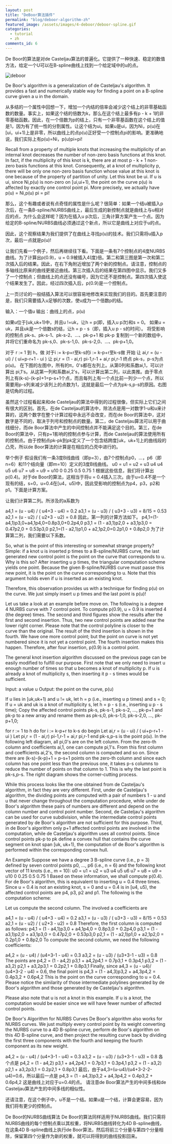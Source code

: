 ```yaml
---
layout: post
title: "DeBoor算法插件"
permalink: "blog/deboor-algorithm-zh"
featured_image: /assets/images/4-deboor/deboor-spline.gif
categories:
  - tutorial
  - zh
comments_id: 6
---
```


De Boor的算法是对de Casteljau算法的普遍化。它提供了一种快速、稳定的数值方法，给定一个U可以在B-spline曲线上找到一个给定域中的u的点。

![deboor](/assets/images/4-deboor/deboor-spline.gif)

De Boor's algorithm is a generalization of de Casteljau's algorithm. It provides a fast and numerically stable way for finding a point on a B-spline curve given a u in the domain.


从多结的一个属性中回想一下，增加一个内结的倍率会减少这个结上的非零基础函数的数量。事实上，如果这个结的倍数为k，那么在这个结上最多有p - k + 1的非零基础函数。因此，在一个倍数为p的结上，只有一个非零基函数在这个结上的值是1，因为有了统一性的分割属性。让这个结为ui。如果u是ui，因为Ni，p(u)在[ui，ui+1)上是非零，所以曲线上的点p(u)正好受一个控制点pi的影响。更准确地说，我们实际上有p(u)=Ni，p(u)pi=pi!

Recall from a property of multiple knots that increasing the multiplicity of an internal knot decreases the number of non-zero basis functions at this knot. In fact, if the multiplicity of this knot is k, there are at most p - k + 1 non-zero basis functions at this knot. Consequently, at a knot of multiplicity p, there will be only one non-zero basis function whose value at this knot is one because of the property of partition of unity. Let this knot be ui. If u is ui, since Ni,p(u) is non-zero on [ui,ui+1), the point on the curve p(u) is affected by exactly one control point pi. More precisely, we actually have p(u) = Ni,p(u) pi = pi!

那么，这个有趣或者说有点奇怪的属性是什么呢？很简单：如果一个结u被插入p次后，在一条B-spline/NURBS曲线上，最后生成的新控制点就是曲线上与u相对应的点，为什么会这样呢？因为在插入u p次后，三角计算方案产生一个点。因为给定的B-spline/NURBS曲线必须通过这个新点，所以它是曲线上对应于u的点。

因此，这个观察结果为我们提供了在曲线上寻找p(u)的技术。我们只需将u插入p次，最后一点就是p(u)!

让我们先看一个例子，然后再继续往下看。下面是一条有7个控制点的4度NURBS曲线。为了计算出p(0.9)，u = 0.9被插入4(度)倍。第二和第三图是第一次和第二次插入后的结果。因此，在右下角附近增加了两个新的控制点。请注意，控制点的多轴线比原来的曲线更接近曲线。第三次插入后的结果在第四图中显示。我们又多了一个控制点；但曲线上的点还没有编号，因为它还不是控制点。第四次插入使这个结果发生了。因此，经过四次插入后，p(0.9)是一个控制点。

    
上一页讨论的一般结插入算法可以很容易地修改来实现我们的目的。首先要注意的是，我们只需要插入u足够的次数，使u成为一个倍数p的结。

输入：一个值u
输出：曲线上的点，p(u)

如果u位于[uk,uk+1)中，并且u !=uk，让h = p(即，插入u p次)和s = 0。
如果u = uk，并且uk是一个倍数s的结，让h = p - s（即，插入u p - s的时间）。
将受影响的控制点 pk-s、pk-s-1、pk-s-2、...、pk-p+1 和 pk-p 复制到一个新的数组中，并将它们重命名为 pk-s,0、pk-s-1,0、pk-s-2,0、...、pk-p+1,0。

对于 r := 1 到 h，做
对于i := k-p+r至k-s的i := k-p+r至k-s做
开始
让 ai,r = (u - ui) / ( ui+p-r+1 - ui )
让 pi,r = (1 - ai,r) pi-1,r-1 + ai,r pi,r-1
终点
pk-s，p-s为点p(u)。
在下图的左图中，所有的π，0's都在左列上。从第0列和系数ai,1，可以计算出 pi,1's。从这第一列和系数ai,2's，可以计算出第二列，以此类推。由于零点列上有(k-s)-(k-p)+1=p-s+1个点，而且每列上有一个点比前一列少一个点，所以需要用p-s列来减少该列上的点数为1，这就是最后一个点为pk-s,p-s的原因。右图是切角的过程。

 
虽然这个过程看起来和de Casteljau的算法中得到的过程很像，但实际上它们之间有很大的区别。首先，在de Casteljau的算法中，除法点是用一对数字1-u和u来计算的，这两个数字在整个计算过程中永远不会改变，而在de Boor的算法中，这对数字是不同的，取决于列号和控制点的数量。第二，de Casteljau算法可以用于曲线细分，而de Boor算法中产生的中间控制点并不能满足这个目的。第三，在de Boor的算法中，只有p+1影响的控制点参与计算，而de Casteljau的算法使用所有的控制点。由于控制点pk-pk到pk定义了一个包含结跨度[uk，uk+1]上的曲线段的凸壳，所以de Boor算法的计算是在相应的凸壳中进行的。


举个例子
假设我们有一条3度B线曲线（即p=3），由7个控制点p0，...，p6（即n=6）和11个结向量（即m=10）定义的3度B线曲线。
u0 = u1 = u2 = u3 u4 u4 u5 u6 u7 = u8 = u9 = u10
0 0.25 0.5 0.75 1
根据这些信息，我们将计算出p(0.4)。对于de Boor的算法，这相当于将u = 0.4插入三次。由于u=0.4不是一个现有的结，s=0，u=0.4在[u4，u5)中，因此受影响的控制点为p4，p3，p2和p1。下面是计算方案。

 
让我们计算第二列。所涉及的a系数为

a4,1 = (u - u4) / ( u4+3 - u4) = 0.2
a3,1 = (u - u3) / ( u3+3 - u3) = 8/15 = 0.53
a2,1 = (u - u2) / ( u2+3 - u2) = 0.8
因此，第一列的计算方法如下。
p4,1=(1-a4,1)p3,0+a4,1p4,0=0.8p3,0+0.2p4,0
p3,1 = (1 - a3,1)p2,0 + a3,1p3,0 = 0.47p2,0 + 0.53p3,0
p2,1=(1 - a2,1)p1,0 + a2,1p2,0=0.2p1,0 + 0.8p2,0
为了计算第二列，我们需要以下系数。






So, what is the point of this interesting or somewhat strange property? Simple: if a knot u is inserted p times to a B-spline/NURBS curve, the last generated new control point is the point on the curve that corresponds to u. Why is this so? After inserting u p times, the triangular computation scheme yields one point. Because the given B-spline/NURBS curve must passe this new point, it is the point on the curve corresponding to u. Note that this argument holds even if u is inserted as an existing knot.

Therefore, this observation provides us with a technique for finding p(u) on the curve. We just simply insert u p times and the last point is p(u)!

Let us take a look at an example before move on. The following is a degree 4 NURBS curve with 7 control point. To compute p(0.9), u = 0.9 is inserted 4 (the degree) times. The second and third figures show the results after the first and second insertion. Thus, two new control points are added near the lower right corner. Please note that the control polyline is closer to the curve than the original. The result of the third insertion is shown in the fourth. We have one more control point; but the point on curve is not yet numbered since it is not yet a control point. The fourth insertion makes this happen. Therefore, after four insertion, p(0.9) is a control point.

    
The general knot insertion algorithm discussed on the previous page can be easily modified to fulfill our purpose. First note that we only need to insert u enough number of times so that u becomes a knot of multiplicity p. If u is already a knot of multiplicity s, then inserting it p - s times would be sufficient.

Input: a value u
Output: the point on the curve, p(u)

If u lies in [uk,uk+1) and u != uk, let h = p (i.e., inserting u p times) and s = 0;
If u = uk and uk is a knot of multiplicity s, let h = p - s (i.e., inserting u p - s time);
Copy the affected control points pk-s, pk-s-1, pk-s-2, ..., pk-p+1 and pk-p to a new array and rename them as pk-s,0, pk-s-1,0, pk-s-2,0, ..., pk-p+1,0;

for r := 1 to h do
for i := k-p+r to k-s do
begin
Let ai,r = (u - ui) / ( ui+p-r+1 - ui )
Let pi,r = (1 - ai,r) pi-1,r-1 + ai,r pi,r-1
end
pk-s,p-s is the point p(u).
In the following left diagram, all pi,0's are on the left column. From the zero-th column and coefficients ai,1, one can compute pi,1's. From this first column and coefficients ai,2's, the second column is computed and so on. Since there are (k-s)-(k-p)+1 = p-s+1 points on the zero-th column and since each column has one point less than the previous one, it takes p-s columns to reduce the number of points on that column to 1. This is why the last point is pk-s,p-s. The right diagram shows the corner-cutting process.

 
While this process looks like the one obtained from de Casteljau's algorithm, in fact they are very different. First, under de Casteljau's algorithm, the dividing points are computed with a pair of numbers 1 - u and u that never change throughout the computation procedure, while under de Boor's algorithm these pairs of numbers are different and depend on the column number and control point number. Second, de Casteljau's algorithm can be used for curve subdivision, while the intermediate control points generated by de Boor's algorithm are not sufficient for this purpose. Third, in de Boor's algorithm only p+1 affected control points are involved in the computation, while de Casteljau's algorithm uses all control points. Since control points pk-p to pk define a convex hull that contains the curve segment on knot span [uk, uk+1), the computation of de Boor's algorithm is performed within the corresponding convex hull.


An Example
Suppose we have a degree 3 B-spline curve (i.e., p = 3) defined by seven control points p0, ..., p6 (i.e., n = 6) and the following knot vector of 11 knots (i.e., m = 10):
u0 = u1 = u2 = u3	u4	u5	u6	u7 = u8 = u9 = u10
0	0.25	0.5	0.75	1
Based on these information, we shall compute p(0.4). For de Boor's algorithm, this is equivalent to inserting u = 0.4 three times. Since u = 0.4 is not an existing knot, s = 0 and u = 0.4 is in [u4, u5), the affected control points are p4, p3, p2 and p1. The following is the computation scheme:

 
Let us compute the second column. The involved a coefficients are

a4,1 = (u - u4) / ( u4+3 - u4) = 0.2
a3,1 = (u - u3) / ( u3+3 - u3) = 8/15 = 0.53
a2,1 = (u - u2) / ( u2+3 - u2) = 0.8
Therefore, the first column is computed as follows:
p4,1 = (1 - a4,1)p3,0 + a4,1p4,0 = 0.8p3,0 + 0.2p4,0
p3,1 = (1 - a3,1)p2,0 + a3,1p3,0 = 0.47p2,0 + 0.53p3,0
p2,1 = (1 - a2,1)p1,0 + a2,1p2,0 = 0.2p1,0 + 0.8p2,0
To compute the second column, we need the following coefficients:

a4,2 = (u - u4) / (u4+3-1 - u4) = 0.3
a3,2 = (u - u3) / (u3+3-1 - u3) = 0.8
The points are
p4,2 = (1 - a4,2) p3,1 + a4,2p4,1 = 0.7p3,1 + 0.3p4,1
p3,2 = (1 - a3,2) p2,1 + a3,2p3,1 = 0.2p2,1 + 0.8p3,1
Finally, since a4,3 = (u - u4)/ (u4+3-2 - u4) = 0.6, the final point is
p4,3 = (1 - a4,3)p3,2 + a4,3p4,2 = 0.4p3,2 + 0.6p4,2
This is the point on the curve corresponding to u = 0.4.
Please notice the similarity of those intermediate polylines generated by de Boor's algorithm and those generated by de Casteljau's algorithm.

Please also note that u is not a knot in this example. If u is a knot, the computation would be easier since we will have fewer number of affected control points.


De Boor's Algorithm for NURBS Curves
De Boor's algorithm also works for NURBS curves. We just multiply every control point by its weight converting the NURBS curve to a 4D B-spline curve, perform de Boor's algorithm on this 4D B-spline curve, and then project the resulting curve back by dividing the first three components with the fourth and keeping the fourth component as its new weight.


a4,2 = (u - u4) / (u4+3-1 - u4) = 0.3
a3,2 = (u - u3) / (u3+3-1 - u3) = 0.8
各个点是
p4,2 = (1 - a4,2) p3,1 + a4,2p4,1 = 0.7p3,1 + 0.3p4,1
p3,2 = (1 - a3,2) p2,1 + a3,2p3,1 = 0.2p2,1 + 0.8p3,1
最后，由于a4,3=(u-u4)/(u4+3-2-2-u4)=0.6，所以最后一点是
p4,3 = (1 - a4,3)p3,2 + a4,3p4,2 = 0.4p3,2 + 0.6p4,2
这是曲线上对应于u=0.4的点。
请注意de Boor算法产生的中间多线和de Casteljau算法产生的中间多线的相似性。

还请注意，在这个例子中，u不是一个结。如果u是一个结，计算会更容易，因为我们将有更少的控制点。


De Boor的NURBS曲线算法
De Boor的算法同样适用于NURBS曲线。我们只需将NURBS曲线的每个控制点乘以其权重，将NURBS曲线转化为4D B-spline曲线，在这条4D B-spline曲线上执行de Boor算法，然后将前三个分量与第四个分量相除，保留第四个分量作为新的权重，就可以将得到的曲线投影回来。
